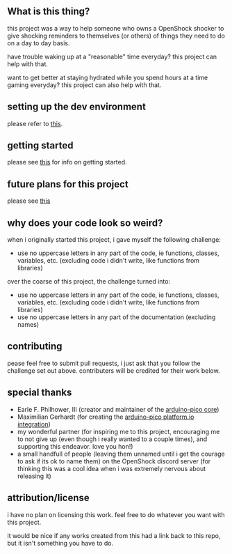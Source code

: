 ## **What is this thing?**

this project was a way to help someone who owns a OpenShock shocker to give shocking reminders to themselves (or others) of things they need to do on a day to day basis.

have trouble waking up at a "reasonable" time everyday? this project can help with that.

want to get better at staying hydrated while you spend hours at a time gaming everyday? this project can also help with that.

## **setting up the dev environment**
please refer to [this](https://arduino-pico.readthedocs.io/en/latest/platformio.html).

## **getting started**
please see [this](docs/getting%20started.md) for info on getting started.

## **future plans for this project**

please see [this](todo.md)
  
## **why does your code look so weird?**
when i originally started this project, i gave myself the following challenge:

* use no uppercase letters in any part of the code, ie functions, classes, variables, etc. (excluding code i didn't write, like functions from libraries)

over the coarse of this project, the challenge turned into:

* use no uppercase letters in any part of the code, ie functions, classes, variables, etc. (excluding code i didn't write, like functions from libraries)
* use no uppercase letters in any part of the documentation (excluding names)

## **contributing**
pease feel free to submit pull requests, i just ask that you follow the challenge set out above. contributers will be credited for their work below.

## **special thanks**

* Earle F. Philhower, III (creator and maintainer of the [arduino-pico core](https://github.com/earlephilhower/arduino-pico))
* Maximilian Gerhardt (for creating the [arduino-pico platform.io integration](https://github.com/maxgerhardt/platform-raspberrypi/tree/develop))
* my wonderful partner (for inspiring me to this project, encouraging me to not give up (even though i really wanted to a couple times), and supporting this endeavor. love you hon!)
* a small handfull of people (leaving them unnamed until i get the courage to ask if its ok to name them) on the OpenShock discord server (for thinking this was a cool idea when i was extremely nervous about releasing it) 

## **attribution/license**

i have no plan on licensing this work. feel free to do whatever you want with this project.

it would be nice if any works created from this had a link back to this repo, but it isn't something you have to do.

